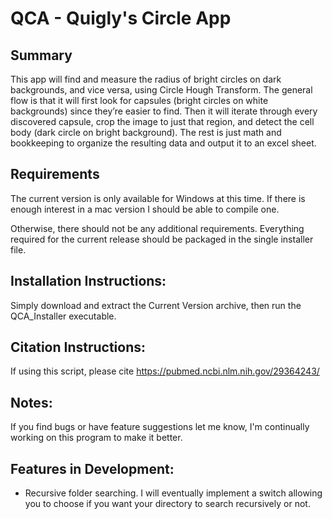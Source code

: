 # QCA - Quigly's Circle App

## Summary
This app will find and measure the radius of bright circles on dark backgrounds, and vice versa, using Circle Hough Transform. The general flow is that it will first look for capsules (bright circles on white backgrounds) since they’re easier to find. Then it will iterate through every discovered capsule, crop the image to just that region, and detect the cell body (dark circle on bright background). The rest is just math and bookkeeping to organize the resulting data and output it to an excel sheet.

## Requirements
The current version is only available for Windows at this time. If there is enough interest in a mac version I should be able to compile one.

Otherwise, there should not be any additional requirements. Everything required for the current release should be packaged in the single installer file.

## Installation Instructions:
Simply download and extract the Current Version archive, then run the QCA_Installer executable.

## Citation Instructions:
If using this script, please cite https://pubmed.ncbi.nlm.nih.gov/29364243/

## Notes:
If you find bugs or have feature suggestions let me know, I'm continually working on this program to make it better.

## Features in Development:
- Recursive folder searching. I will eventually implement a switch allowing you to choose if you want your directory to search recursively or not.
